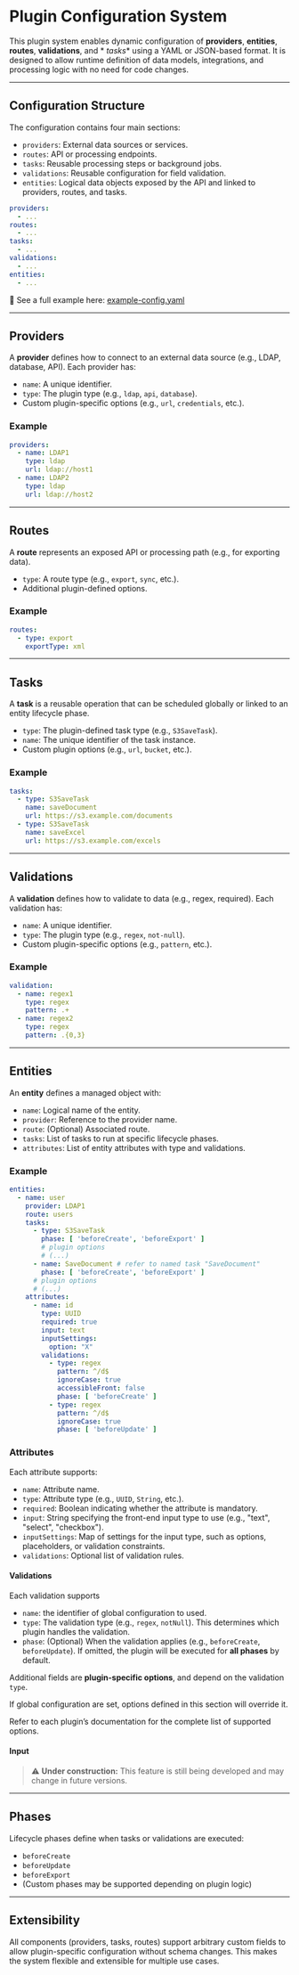 # Plugin Configuration System

This plugin system enables dynamic configuration of **providers**, **entities**, **routes**, **validations**, and *
*tasks** using a YAML or JSON-based format. It is designed to allow runtime definition of data models, integrations, and
processing logic with no need for code changes.

---

## Configuration Structure

The configuration contains four main sections:

- `providers`: External data sources or services.
- `routes`: API or processing endpoints.
- `tasks`: Reusable processing steps or background jobs.
- `validations`: Reusable configuration for field validation.
- `entities`: Logical data objects exposed by the API and linked to providers, routes, and tasks.

```yaml
providers:
  - ...
routes:
  - ...
tasks:
  - ...
validations:
  - ...
entities:
  - ...
````

📄 See a full example here: [example-config.yaml](example-config.yaml)

---

## Providers

A **provider** defines how to connect to an external data source (e.g., LDAP, database, API). Each provider has:

* `name`: A unique identifier.
* `type`: The plugin type (e.g., `ldap`, `api`, `database`).
* Custom plugin-specific options (e.g., `url`, `credentials`, etc.).

### Example

```yaml
providers:
  - name: LDAP1
    type: ldap
    url: ldap://host1
  - name: LDAP2
    type: ldap
    url: ldap://host2
```

---

## Routes

A **route** represents an exposed API or processing path (e.g., for exporting data).

* `type`: A route type (e.g., `export`, `sync`, etc.).
* Additional plugin-defined options.

### Example

```yaml
routes:
  - type: export
    exportType: xml
```

---

## Tasks

A **task** is a reusable operation that can be scheduled globally or linked to an entity lifecycle phase.

* `type`: The plugin-defined task type (e.g., `S3SaveTask`).
* `name`: The unique identifier of the task instance.
* Custom plugin options (e.g., `url`, `bucket`, etc.).

### Example

```yaml
tasks:
  - type: S3SaveTask
    name: saveDocument
    url: https://s3.example.com/documents
  - type: S3SaveTask
    name: saveExcel
    url: https://s3.example.com/excels
```

---

## Validations

A **validation** defines how to validate to data (e.g., regex, required). Each validation has:

* `name`: A unique identifier.
* `type`: The plugin type (e.g., `regex`, `not-null`).
* Custom plugin-specific options (e.g., `pattern`, etc.).

### Example

```yaml
validation:
  - name: regex1
    type: regex
    pattern: .+
  - name: regex2
    type: regex
    pattern: .{0,3}
```

---

## Entities

An **entity** defines a managed object with:

* `name`: Logical name of the entity.
* `provider`: Reference to the provider name.
* `route`: (Optional) Associated route.
* `tasks`: List of tasks to run at specific lifecycle phases.
* `attributes`: List of entity attributes with type and validations.

### Example

```yaml
entities:
  - name: user
    provider: LDAP1
    route: users
    tasks:
      - type: S3SaveTask
        phase: [ 'beforeCreate', 'beforeExport' ]
        # plugin options
        # (...)
      - name: SaveDocument # refer to named task "SaveDocument"
        phase: [ 'beforeCreate', 'beforeExport' ]
      # plugin options
      # (...)
    attributes:
      - name: id
        type: UUID
        required: true
        input: text
        inputSettings:
          option: "X"
        validations:
          - type: regex
            pattern: ^/d$
            ignoreCase: true
            accessibleFront: false
            phase: [ 'beforeCreate' ]
          - type: regex
            pattern: ^/d$
            ignoreCase: true
            phase: [ 'beforeUpdate' ]
```

### Attributes

Each attribute supports:

* `name`: Attribute name.
* `type`: Attribute type (e.g., `UUID`, `String`, etc.).
* `required`: Boolean indicating whether the attribute is mandatory.
* `input`: String specifying the front-end input type to use (e.g., "text", "select", "checkbox").
* `inputSettings`: Map of settings for the input type, such as options, placeholders, or validation constraints.
* `validations`: Optional list of validation rules.

#### Validations

Each validation supports

* `name`: the identifier of global configuration to used.
* `type`: The validation type (e.g., `regex`, `notNull`). This determines which plugin handles the validation.
* `phase`: (Optional) When the validation applies (e.g., `beforeCreate`, `beforeUpdate`).
  If omitted, the plugin will be executed for **all phases** by default.

Additional fields are **plugin-specific options**, and depend on the validation `type`.

If global configuration are set, options defined in this section will override it.

Refer to each plugin’s documentation for the complete list of supported options.

#### Input

> ⚠️ **Under construction:** This feature is still being developed and may change in future versions.

---

## Phases

Lifecycle phases define when tasks or validations are executed:

* `beforeCreate`
* `beforeUpdate`
* `beforeExport`
* (Custom phases may be supported depending on plugin logic)

---

## Extensibility

All components (providers, tasks, routes) support arbitrary custom fields to allow plugin-specific configuration without
schema changes. This makes the system flexible and extensible for multiple use cases.
